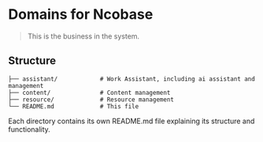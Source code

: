 # Domains for Ncobase

> This is the business in the system.

## Structure

```plantext
├── assistant/            # Work Assistant, including ai assistant and management
├── content/              # Content management
├── resource/             # Resource management
└── README.md             # This file
```

Each directory contains its own README.md file explaining its structure and functionality.

